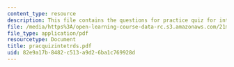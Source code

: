 ```yaml
---
content_type: resource
description: This file contains the questions for practice quiz for intervals.
file: /media/https%3A/open-learning-course-data-rc.s3.amazonaws.com/21m-302-harmony-and-counterpoint-ii-spring-2005/82e9a17b8482c513a9d26ba1c769928d_pracquizintetrds.pdf
file_type: application/pdf
resourcetype: Document
title: pracquizintetrds.pdf
uid: 82e9a17b-8482-c513-a9d2-6ba1c769928d
---
```


